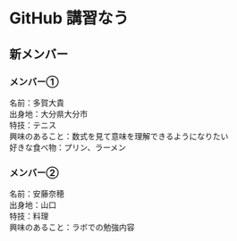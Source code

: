 # GitHub 講習なう

## 新メンバー
### メンバー①
  名前：多賀大貴  
  出身地：大分県大分市  
  特技：テニス  
  興味のあること：数式を見て意味を理解できるようになりたい  
  好きな食べ物：プリン、ラーメン
### メンバー②
  名前：安藤奈穂  
  出身地：山口  
  特技：料理  
  興味のあること：ラボでの勉強内容  
